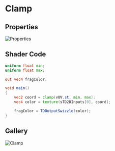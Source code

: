 # Clamp

## Properties
![Properties](https://user-images.githubusercontent.com/21966381/115397582-3747b980-a221-11eb-9626-84d9cedb49aa.JPG)

## Shader Code

```glsl
uniform float min;
uniform float max;

out vec4 fragColor;

void main()
{
    vec2 coord = clamp(vUV.st, min, max);
    vec4 color = texture(sTD2DInputs[0], coord);

    fragColor = TDOutputSwizzle(color);
}
```

## Gallery

![Clamp](https://user-images.githubusercontent.com/21966381/115664711-26ac5600-a37d-11eb-8bdc-e0513d02f1d7.jpg)
